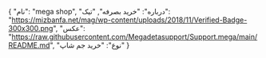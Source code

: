 {
  "نام": "mega shop",
  "درباره": "خرید بصرفه",
  "تیک": "https://mizbanfa.net/mag/wp-content/uploads/2018/11/Verified-Badge-300x300.png",
  "عکس": "https://raw.githubusercontent.com/Megadetasupport/Support.mega/main/README.md",
  "نوع": "خرید جم شاپ"
}
